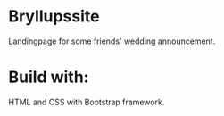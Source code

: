 # Bryllupssite
Landingpage for some friends' wedding announcement.

# Build with:
HTML and CSS with Bootstrap framework. 
